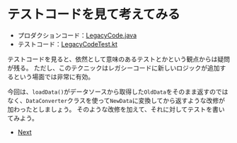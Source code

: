 # テストコードを見て考えてみる

* プロダクションコード：[LegacyCode.java](https://github.com/aha-oretama/android_legacy_refactor/blob/02-extract-loadData/app/src/main/java/cc/peaks/androidtestingbible/legacy/LegacyCode.java)
* テストコード：[LegacyCodeTest.kt](https://github.com/aha-oretama/android_legacy_refactor/blob/02-extract-loadData/app/src/test/java/cc/peaks/androidtestingbible/legacy/LegacyCodeTest.kt)

テストコードを見ると、依然として意味のあるテストとかという観点からは疑問が残る。
ただし、このテクニックはレガシーコードに新しいロジックが追加するという場面では非常に有効。

今回は、`loadData()`がデータソースから取得した`OldData`をそのまま返すのではなく、`DataConverter`クラスを使って`NewData`に変換してから返すような改修が加わったとしましょう。
そのような改修を加えて、それに対してテストを書いてみよう。

* [Next](https://github.com/aha-oretama/android_legacy_refactor/blob/03-add-converter/03.md)

